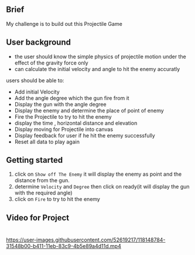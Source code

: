 


## Brief
My challenge is to build out this Projectile Game 

## User background
- the user should know the simple physics of projectile motion under the effect of the gravity force only
- can calculate the initial velocity and angle to hit the enemy accuratly

users should be able to:

- Add initial Velocity 
- Add the angle degree which the gun fire from it 
- Display the gun with the angle degree
- Display the enemy and determine the place of point of enemy 
- Fire the Projectile to try to hit the enemy
- display the time , horizontal distance and elevation
- Display moving for Projectile into canvas 
- Display feedback for user if he hit the enemy successfully 
- Reset all data to play again

## Getting started

1. click on ```Show off The Enemy``` it will display the enemy as point and the distance from the gun.
2. determine ```Velocity``` and ```Degree``` then click on ready(it will display the gun with the required angle)
3. click on ```Fire``` to try to hit the enemy


## Video for Project

# 
https://user-images.githubusercontent.com/52619217/118148784-31548b00-b411-11eb-83c9-4b5e89a4d11d.mp4
